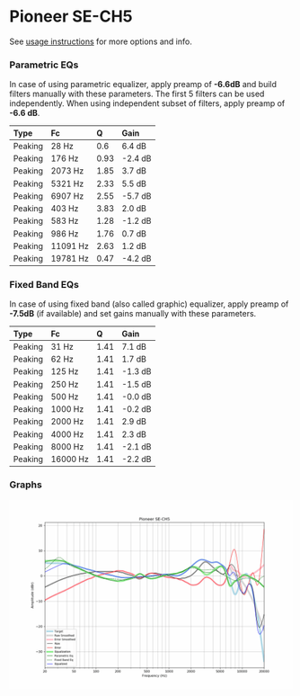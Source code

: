 # Pioneer SE-CH5
See [usage instructions](https://github.com/jaakkopasanen/AutoEq#usage) for more options and info.

### Parametric EQs
In case of using parametric equalizer, apply preamp of **-6.6dB** and build filters manually
with these parameters. The first 5 filters can be used independently.
When using independent subset of filters, apply preamp of **-6.6 dB**.

| Type    | Fc       |    Q | Gain    |
|:--------|:---------|:-----|:--------|
| Peaking | 28 Hz    | 0.6  | 6.4 dB  |
| Peaking | 176 Hz   | 0.93 | -2.4 dB |
| Peaking | 2073 Hz  | 1.85 | 3.7 dB  |
| Peaking | 5321 Hz  | 2.33 | 5.5 dB  |
| Peaking | 6907 Hz  | 2.55 | -5.7 dB |
| Peaking | 403 Hz   | 3.83 | 2.0 dB  |
| Peaking | 583 Hz   | 1.28 | -1.2 dB |
| Peaking | 986 Hz   | 1.76 | 0.7 dB  |
| Peaking | 11091 Hz | 2.63 | 1.2 dB  |
| Peaking | 19781 Hz | 0.47 | -4.2 dB |

### Fixed Band EQs
In case of using fixed band (also called graphic) equalizer, apply preamp of **-7.5dB**
(if available) and set gains manually with these parameters.

| Type    | Fc       |    Q | Gain    |
|:--------|:---------|:-----|:--------|
| Peaking | 31 Hz    | 1.41 | 7.1 dB  |
| Peaking | 62 Hz    | 1.41 | 1.7 dB  |
| Peaking | 125 Hz   | 1.41 | -1.3 dB |
| Peaking | 250 Hz   | 1.41 | -1.5 dB |
| Peaking | 500 Hz   | 1.41 | -0.0 dB |
| Peaking | 1000 Hz  | 1.41 | -0.2 dB |
| Peaking | 2000 Hz  | 1.41 | 2.9 dB  |
| Peaking | 4000 Hz  | 1.41 | 2.3 dB  |
| Peaking | 8000 Hz  | 1.41 | -2.1 dB |
| Peaking | 16000 Hz | 1.41 | -2.2 dB |

### Graphs
![](./Pioneer%20SE-CH5.png)